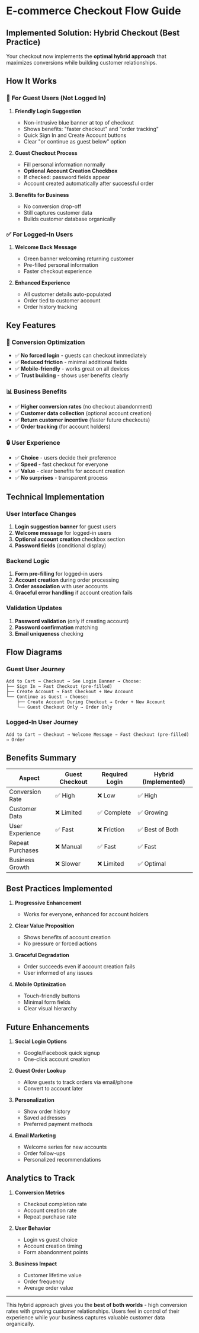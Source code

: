 # E-commerce Checkout Flow Guide

## Implemented Solution: Hybrid Checkout (Best Practice)

Your checkout now implements the **optimal hybrid approach** that maximizes conversions while building customer relationships.

## How It Works

### 🎯 **For Guest Users (Not Logged In)**

1. **Friendly Login Suggestion**
   - Non-intrusive blue banner at top of checkout
   - Shows benefits: "faster checkout" and "order tracking"
   - Quick Sign In and Create Account buttons
   - Clear "or continue as guest below" option

2. **Guest Checkout Process**
   - Fill personal information normally
   - **Optional Account Creation Checkbox**
   - If checked: password fields appear
   - Account created automatically after successful order

3. **Benefits for Business**
   - No conversion drop-off
   - Still captures customer data
   - Builds customer database organically

### ✅ **For Logged-In Users**

1. **Welcome Back Message**
   - Green banner welcoming returning customer
   - Pre-filled personal information
   - Faster checkout experience

2. **Enhanced Experience**
   - All customer details auto-populated
   - Order tied to customer account
   - Order history tracking

## Key Features

### 🚀 **Conversion Optimization**
- ✅ **No forced login** - guests can checkout immediately
- ✅ **Reduced friction** - minimal additional fields
- ✅ **Mobile-friendly** - works great on all devices
- ✅ **Trust building** - shows user benefits clearly

### 📊 **Business Benefits**
- ✅ **Higher conversion rates** (no checkout abandonment)
- ✅ **Customer data collection** (optional account creation)
- ✅ **Return customer incentive** (faster future checkouts)
- ✅ **Order tracking** (for account holders)

### 🔒 **User Experience**
- ✅ **Choice** - users decide their preference
- ✅ **Speed** - fast checkout for everyone
- ✅ **Value** - clear benefits for account creation
- ✅ **No surprises** - transparent process

## Technical Implementation

### User Interface Changes
1. **Login suggestion banner** for guest users
2. **Welcome message** for logged-in users
3. **Optional account creation** checkbox section
4. **Password fields** (conditional display)

### Backend Logic
1. **Form pre-filling** for logged-in users
2. **Account creation** during order processing
3. **Order association** with user accounts
4. **Graceful error handling** if account creation fails

### Validation Updates
1. **Password validation** (only if creating account)
2. **Password confirmation** matching
3. **Email uniqueness** checking

## Flow Diagrams

### Guest User Journey
```
Add to Cart → Checkout → See Login Banner → Choose:
├── Sign In → Fast Checkout (pre-filled)
├── Create Account → Fast Checkout + New Account
└── Continue as Guest → Choose:
    ├── Create Account During Checkout → Order + New Account
    └── Guest Checkout Only → Order Only
```

### Logged-In User Journey
```
Add to Cart → Checkout → Welcome Message → Fast Checkout (pre-filled) → Order
```

## Benefits Summary

| Aspect | Guest Checkout | Required Login | Hybrid (Implemented) |
|--------|---------------|----------------|---------------------|
| Conversion Rate | ✅ High | ❌ Low | ✅ High |
| Customer Data | ❌ Limited | ✅ Complete | ✅ Growing |
| User Experience | ✅ Fast | ❌ Friction | ✅ Best of Both |
| Repeat Purchases | ❌ Manual | ✅ Fast | ✅ Fast |
| Business Growth | ❌ Slower | ❌ Limited | ✅ Optimal |

## Best Practices Implemented

1. **Progressive Enhancement**
   - Works for everyone, enhanced for account holders

2. **Clear Value Proposition**
   - Shows benefits of account creation
   - No pressure or forced actions

3. **Graceful Degradation**
   - Order succeeds even if account creation fails
   - User informed of any issues

4. **Mobile Optimization**
   - Touch-friendly buttons
   - Minimal form fields
   - Clear visual hierarchy

## Future Enhancements

1. **Social Login Options**
   - Google/Facebook quick signup
   - One-click account creation

2. **Guest Order Lookup**
   - Allow guests to track orders via email/phone
   - Convert to account later

3. **Personalization**
   - Show order history
   - Saved addresses
   - Preferred payment methods

4. **Email Marketing**
   - Welcome series for new accounts
   - Order follow-ups
   - Personalized recommendations

## Analytics to Track

1. **Conversion Metrics**
   - Checkout completion rate
   - Account creation rate
   - Repeat purchase rate

2. **User Behavior**
   - Login vs guest choice
   - Account creation timing
   - Form abandonment points

3. **Business Impact**
   - Customer lifetime value
   - Order frequency
   - Average order value

---

This hybrid approach gives you the **best of both worlds** - high conversion rates with growing customer relationships. Users feel in control of their experience while your business captures valuable customer data organically.
